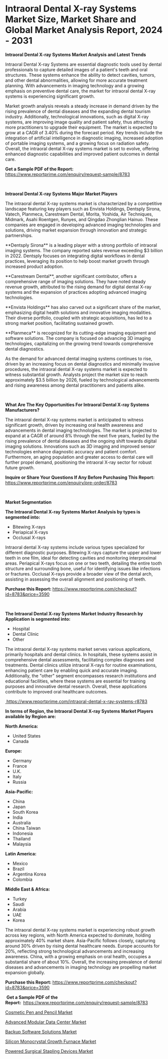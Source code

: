 <p><h1>Intraoral Dental X-ray Systems Market Size, Market Share and Global Market Analysis Report, 2024 - 2031</h1></p><p><strong>Intraoral Dental X-ray Systems Market Analysis and Latest Trends</strong></p>
<p><p>Intraoral Dental X-ray Systems are essential diagnostic tools used by dental professionals to capture detailed images of a patient's teeth and oral structures. These systems enhance the ability to detect cavities, tumors, and other dental abnormalities, allowing for more accurate treatment planning. With advancements in imaging technology and a growing emphasis on preventive dental care, the market for intraoral dental X-ray systems is experiencing significant growth.</p><p>Market growth analysis reveals a steady increase in demand driven by the rising prevalence of dental diseases and the expanding dental tourism industry. Additionally, technological innovations, such as digital X-ray systems, are improving image quality and patient safety, thus attracting more practitioners to upgrade their equipment. The market is expected to grow at a CAGR of 3.40% during the forecast period. Key trends include the integration of artificial intelligence in diagnostic imaging, increased adoption of portable imaging systems, and a growing focus on radiation safety. Overall, the intraoral dental X-ray systems market is set to evolve, offering enhanced diagnostic capabilities and improved patient outcomes in dental care.</p></p>
<p><strong>Get a Sample PDF of the Report:&nbsp;</strong> <a href="https://www.reportprime.com/enquiry/request-sample/8783">https://www.reportprime.com/enquiry/request-sample/8783</a></p>
<p>&nbsp;</p>
<p><strong>Intraoral Dental X-ray Systems Major Market Players</strong></p>
<p><p>The intraoral dental X-ray systems market is characterized by a competitive landscape featuring key players such as Envista Holdings, Dentsply Sirona, Vatech, Planmeca, Carestream Dental, Morita, Yoshida, Air Techniques, Midmark, Asahi Roentgen, Runyes, and Qingdao Zhonglian Hainuo. These companies are engaged in developing advanced imaging technologies and solutions, driving market expansion through innovation and strategic partnerships.</p><p>**Dentsply Sirona** is a leading player with a strong portfolio of intraoral imaging systems. The company reported sales revenue exceeding $3 billion in 2022. Dentsply focuses on integrating digital workflows in dental practices, leveraging its position to help boost market growth through increased product adoption.</p><p>**Carestream Dental**, another significant contributor, offers a comprehensive range of imaging solutions. They have noted steady revenue growth, attributed to the rising demand for digital dental X-ray systems and the expansion of practices adopting advanced imaging technologies.</p><p>**Envista Holdings** has also carved out a significant share of the market, emphasizing digital health solutions and innovative imaging modalities. Their diverse portfolio, coupled with strategic acquisitions, has led to a strong market position, facilitating sustained growth.</p><p>**Planmeca** is recognized for its cutting-edge imaging equipment and software solutions. The company is focused on advancing 3D imaging technologies, capitalizing on the growing trend towards comprehensive dental diagnostics.</p><p>As the demand for advanced dental imaging systems continues to rise, driven by an increasing focus on dental diagnostics and minimally invasive procedures, the intraoral dental X-ray systems market is expected to witness substantial growth. Analysts project the market size to reach approximately $3.5 billion by 2026, fueled by technological advancements and rising awareness among dental practitioners and patients alike.</p></p>
<p>&nbsp;</p>
<p><strong>What Are The Key Opportunities For Intraoral Dental X-ray Systems Manufacturers?</strong></p>
<p><p>The intraoral dental X-ray systems market is anticipated to witness significant growth, driven by increasing oral health awareness and advancements in dental imaging technologies. The market is projected to expand at a CAGR of around 8% through the next five years, fueled by the rising prevalence of dental diseases and the ongoing shift towards digital imaging solutions. Innovations such as 3D imaging and improved sensor technologies enhance diagnostic accuracy and patient comfort. Furthermore, an aging population and greater access to dental care will further propel demand, positioning the intraoral X-ray sector for robust future growth.</p></p>
<p><strong>Inquire or Share Your Questions If Any Before Purchasing This Report:</strong> <a href="https://www.reportprime.com/enquiry/pre-order/8783">https://www.reportprime.com/enquiry/pre-order/8783</a></p>
<p>&nbsp;</p>
<p><strong>Market Segmentation</strong></p>
<p><strong>The Intraoral Dental X-ray Systems Market Analysis by types is segmented into:</strong></p>
<p><ul><li>Bitewing X-rays</li><li>Periapical X-rays</li><li>Occlusal X-rays</li></ul></p>
<p><p>Intraoral dental X-ray systems include various types specialized for different diagnostic purposes. Bitewing X-rays capture the upper and lower teeth in one film, ideal for detecting cavities and monitoring interproximal areas. Periapical X-rays focus on one or two teeth, detailing the entire tooth structure and surrounding bone, useful for identifying issues like infections or fractures. Occlusal X-rays provide a broader view of the dental arch, assisting in assessing the overall alignment and positioning of teeth.</p></p>
<p><strong>Purchase this Report:&nbsp;</strong><a href="https://www.reportprime.com/checkout?id=8783&price=3590">https://www.reportprime.com/checkout?id=8783&price=3590</a></p>
<p>&nbsp;</p>
<p><strong>The Intraoral Dental X-ray Systems Market Industry Research by Application is segmented into:</strong></p>
<p><ul><li>Hospital</li><li>Dental Clinic</li><li>Other</li></ul></p>
<p><p>The intraoral dental X-ray systems market serves various applications, primarily hospitals and dental clinics. In hospitals, these systems assist in comprehensive dental assessments, facilitating complex diagnoses and treatments. Dental clinics utilize intraoral X-rays for routine examinations, enhancing patient care by enabling quick and accurate imaging. Additionally, the "other" segment encompasses research institutions and educational facilities, where these systems are essential for training purposes and innovative dental research. Overall, these applications contribute to improved oral healthcare outcomes.</p></p>
<p><a href="https://www.reportprime.com/intraoral-dental-x-ray-systems-r8783">&nbsp;https://www.reportprime.com/intraoral-dental-x-ray-systems-r8783</a></p>
<p><strong>In terms of Region, the Intraoral Dental X-ray Systems Market Players available by Region are:</strong></p>
<p>
    <p> <strong> North America: </strong>
        <ul>
            <li>United States</li>
            <li>Canada</li>
        </ul>
        </p> 
    <p> <strong> Europe: </strong>
        <ul>
            <li>Germany</li>
            <li>France</li>
            <li>U.K.</li>
            <li>Italy</li>
            <li>Russia</li>
        </ul>
        </p> 
    <p> <strong> Asia-Pacific: </strong>
        <ul>
            <li>China</li>
            <li>Japan</li>
            <li>South Korea</li>
            <li>India</li>
            <li>Australia</li>
            <li>China Taiwan</li>
            <li>Indonesia</li>
            <li>Thailand</li>
            <li>Malaysia</li>
        </ul>
        </p> 
    <p> <strong> Latin America: </strong>
        <ul>
            <li>Mexico</li>
            <li>Brazil</li>
            <li>Argentina Korea</li>
            <li>Colombia</li>
        </ul>
        </p> 
    <p> <strong> Middle East & Africa: </strong>
        <ul>
            <li>Turkey</li>
            <li>Saudi</li>
            <li>Arabia</li>
            <li>UAE</li>
            <li>Korea</li>
        </ul>
    </p>
    </p>
<p><p>The intraoral dental X-ray systems market is experiencing robust growth across key regions, with North America expected to dominate, holding approximately 40% market share. Asia-Pacific follows closely, capturing around 30% driven by rising dental healthcare needs. Europe accounts for 20%, reflecting strong technological advancements and increasing awareness. China, with a growing emphasis on oral health, occupies a substantial share of about 10%. Overall, the increasing prevalence of dental diseases and advancements in imaging technology are propelling market expansion globally.</p></p>
<p><strong>Purchase this Report: </strong><a href="https://www.reportprime.com/checkout?id=8783&price=3590">https://www.reportprime.com/checkout?id=8783&price=3590</a></p>
<p>&nbsp;<strong>Get a Sample PDF of the Report:&nbsp;&nbsp;</strong><a href="https://www.reportprime.com/enquiry/request-sample/8783">https://www.reportprime.com/enquiry/request-sample/8783</a></p>
<p><strong></strong></p>
<p><p><a href="https://medium.com/@polesdua.1/the-global-cosmetic-pen-and-pencil-market-is-a-dynamic-and-growing-industry-b6834097cd40">Cosmetic Pen and Pencil Market</a></p><p><a href="https://issuu.com/reportprime-2/docs/advanced-modular-data-center-market_8525ac4fee1df6">Advanced Modular Data Center Market</a></p><p><a href="https://www.linkedin.com/pulse/what-influencing-future-backup-software-solutions-market-insights-qlvec?trackingId=neqWx8QCSgOZqZjuFwiydA%3D%3D">Backup Software Solutions Market</a></p><p><a href="https://issuu.com/reportprime-2/docs/silicon-monocrystal-growth-furnace-_6449e0edc8de51">Silicon Monocrystal Growth Furnace Market</a></p><p><a href="https://github.com/globismark/Market-Research-Report-List-5/blob/main/powered-surgical-stapling-devices-market.md">Powered Surgical Stapling Devices Market</a></p></p>